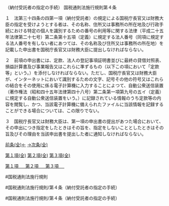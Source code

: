 （納付受託者の指定の手続）
国税通則法施行規則第４条

１　法第三十四条の四第一項（納付受託者）の規定による国税庁長官又は財務大臣の指定を受けようとする者は、その名称、住所又は事務所の所在地及び行政手続における特定の個人を識別するための番号の利用等に関する法律（平成二十五年法律第二十七号）第二条第十五項（定義）に規定する法人番号（同項に規定する法人番号を有しない者にあつては、その名称及び住所又は事務所の所在地）を記載した申出書を国税庁長官又は財務大臣に提出しなければならない。

２　前項の申出書には、定款、法人の登記事項証明書並びに最終の貸借対照表、損益計算書及び事業報告又はこれらに準ずるもの（以下この項において「定款等」という。）を添付しなければならない。ただし、国税庁長官又は財務大臣が、インターネットにおいて識別するための文字、記号その他の符号又はこれらの結合をその使用に係る電子計算機に入力することによつて、自動公衆送信装置（著作権法（昭和四十五年法律第四十八号）第二条第一項第九号の五イ（定義）に規定する自動公衆送信装置をいう。）に記録されている情報のうち定款等の内容を閲覧し、かつ、当該電子計算機に備えられたファイルに当該情報を記録することができる場合については、この限りでない。

３　国税庁長官又は財務大臣は、第一項の申出書の提出があつた場合において、その申出につき指定をしたときはその旨を、指定をしないこととしたときはその旨及びその理由を当該申出書を提出した者に通知しなければならない。

[前条(全)←](国税通則法施行規則＿第３条_.md)    [→次条(全)](国税通則法施行規則＿第５条_.md)

[第１項(全)](国税通則法施行規則＿第４条第１項_.md)  [第２項(全)](国税通則法施行規則＿第４条第２項_.md)  [第３項(全)](国税通則法施行規則＿第４条第３項_.md)  

[第１項 　 ](国税通則法施行規則＿第４条第１項.md)  [第２項 　 ](国税通則法施行規則＿第４条第２項.md)  [第３項 　 ](国税通則法施行規則＿第４条第３項.md)  

#国税通則法施行規則

#国税通則法施行規則/第４条（納付受託者の指定の手続）

#国税通則法施行規則/第４条（納付受託者の指定の手続）

